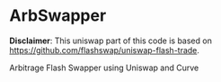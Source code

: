 # ArbSwapper
**Disclaimer**: This uniswap part of this code is based on https://github.com/flashswap/uniswap-flash-trade.





 Arbitrage Flash Swapper using Uniswap and Curve





